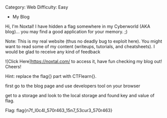 Category: Web
Difficulty: Easy


- My Blog

Hi, I'm Noxtal! I have hidden a flag somewhere in my Cyberworld (AKA blog)... you may find a good application for your memory. ;)

Note: This is my real website (thus no deadly bug to exploit here). You might want to read some of my content (writeups, tutorials, and cheatsheets). I would be glad to receive any kind of feedback

![Click Here]<https://noxtal.com/> to access it, have fun checking my blog out! Cheers!

Hint: replace the flag{} part with CTFlearn{}.

first go to the blog page and use developers tool on your browser

get to a storage and look to the local storage and found key and value
of flag.

Flag: flag{n7f_l0c4l_570r463_15n7_53cur3_570r463}

